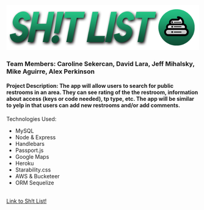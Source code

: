 <img src="/public/assets/img/banner.png" alt="banner">
<br>

### Team Members: Caroline Sekercan, David Lara, Jeff Mihalsky, Mike Aguirre, Alex Perkinson

#### Project Description: The app will allow users to search for public restrooms in an area. They can see rating of the the restroom, information about access (keys or code needed), tp type, etc. The app will be similar to yelp in that users can add new restrooms and/or add comments.

Technologies Used:

- MySQL
- Node & Express
- Handlebars
- Passport.js
- Google Maps
- Heroku
- Starability.css
- AWS & Bucketeer
- ORM Sequelize

<br>
<a href="https://sh1tlist.herokuapp.com/">Link to Sh!t List!</a>
